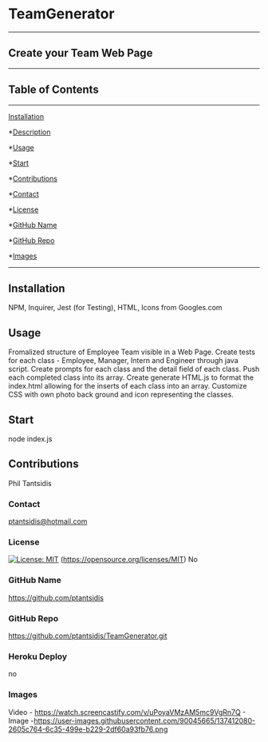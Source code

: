  # TeamGenerator 
____
  ## Create your Team Web Page  
  ____  
  ## Table of Contents
____
  [Installation](#installation)

  *[Description](#desc)

  *[Usage](#usage)

  *[Start](#start)
  
  *[Contributions](#contributions)

  *[Contact](#contact)

  *[License](#license)

  *[GitHub Name](#githubname)

  *[GitHub Repo](#githubrepo)

  *[Images](#images)
____  
  ## Installation
  NPM, Inquirer, Jest (for Testing), HTML, Icons from Googles.com

  ## Usage
  Fromalized structure of Employee Team visible in a Web Page. Create tests for each class - Employee, Manager, Intern and Engineer through java script. Create prompts for each   class and the detail field of each class. Push each completed class into its array. Create generate HTML.js to format the index.html allowing for the inserts of each class       into an array. Customize CSS with own photo back ground and icon representing the classes.

  ## Start
  node index.js

  ## Contributions
  Phil Tantsidis
    
  ###  Contact
  ptantsidis@hotmail.com
    
  ### License
  [![License: MIT](https://img.shields.io/badge/License-MIT-yellow.svg)](https://opensource.org/licenses/MIT)
  (https://opensource.org/licenses/MIT)
  No

  ### GitHub Name
  https://github.com/ptantsidis
  
  ### GitHub Repo
  https://github.com/ptantsidis/TeamGenerator.git

  ### Heroku Deploy
  no

  ### Images  
  Video - https://watch.screencastify.com/v/uPoyaVMzAM5mc9VgRn7Q - Image -https://user-images.githubusercontent.com/90045665/137412080-2605c764-6c35-499e-b229-2df60a93fb76.png
